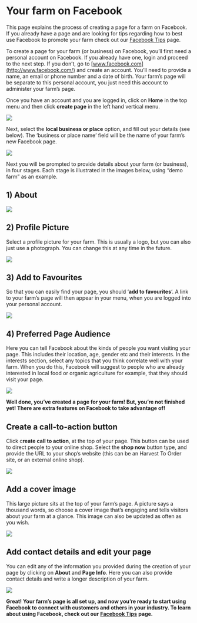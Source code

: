 # Your farm on Facebook

This page explains the process of creating a page for a farm on Facebook. If you already have a page and are looking for tips regarding how to best use Facebook to promote your farm check out our [Facebook Tips](facebook-tips.md) page.

To create a page for your farm \(or business\) on Facebook, you’ll first need a personal account on Facebook. If you already have one, login and proceed to the next step. If you don’t, go to [www.facebook.com](http://www.facebook.com/) and create an account. You’ll need to provide a name, an email or phone number and a date of birth. Your farm’s page will be separate to this personal account, you just need this account to administer your farm’s page.

Once you have an account and you are logged in, click on **Home** in the top menu and then click **create page** in the left hand vertical menu.

![](../.gitbook/assets/create-page.png)

Next, select the **local business or place** option, and fill out your details \(see below\). The ‘business or place name’ field will be the name of your farm’s new Facebook page.

![](../.gitbook/assets/local-business-or-placeee.png)

Next you will be prompted to provide details about your farm \(or business\), in four stages. Each stage is illustrated in the images below, using “demo farm” as an example.

## 1\) About

![](../.gitbook/assets/1-about.png)

## 2\) Profile Picture

Select a profile picture for your farm. This is usually a logo, but you can also just use a photograph. You can change this at any time in the future.

![](../.gitbook/assets/2-profile-picture.png)

## 3\) Add to Favourites

So that you can easily find your page, you should ‘**add to favourites**‘. A link to your farm’s page will then appear in your menu, when you are logged into your personal account.

![](../.gitbook/assets/add-to-favourites.png)

## 4\) Preferred Page Audience

Here you can tell Facebook about the kinds of people you want visiting your page. This includes their location, age, gender etc and their interests. In the interests section, select any topics that you think correlate well with your farm. When you do this, Facebook will suggest to people who are already interested in local food or organic agriculture for example, that they should visit your page.

![](../.gitbook/assets/4-prefered-page-audiance.png)

**Well done, you’ve created a page for your farm! But, you’re not finished yet! There are extra features on Facebook to take advantage of!**

## Create a call-to-action button

Click c**reate call to action**, at the top of your page. This button can be used to direct people to your online shop. Select the **shop now** button type, and provide the URL to your shop’s website \(this can be an Harvest To Order site, or an external online shop\).

![](../.gitbook/assets/create-a-call-to-action-button.png)

## **Add a cover image**

This large picture sits at the top of your farm’s page. A picture says a thousand words, so choose a cover image that’s engaging and tells visitors about your farm at a glance. This image can also be updated as often as you wish.

![](../.gitbook/assets/add-a-cover.png)

## Add contact details and edit your page

You can edit any of the information you provided during the creation of your page by clicking on **About** and **Page Info**. Here you can also provide contact details and write a longer description of your farm.

![](../.gitbook/assets/edit-and-contact-details.png)

**Great! Your farm’s page is all set up, and now you’re ready to start using Facebook to connect with customers and others in your industry. To learn about using Facebook, check out our** [**Facebook Tips**](facebook-tips.md) **page.**

